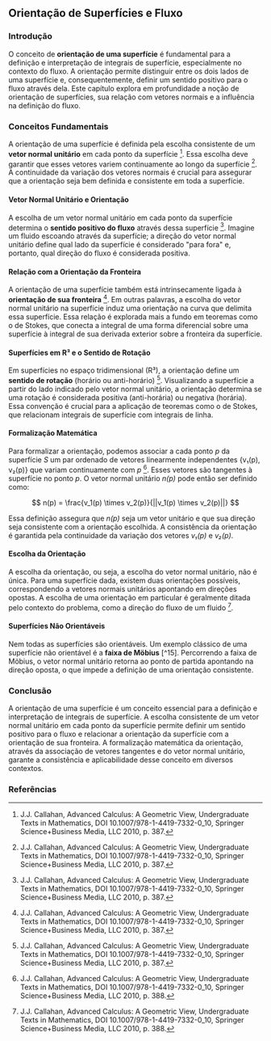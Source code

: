 ## Orientação de Superfícies e Fluxo

### Introdução
O conceito de **orientação de uma superfície** é fundamental para a definição e interpretação de integrais de superfície, especialmente no contexto do fluxo. A orientação permite distinguir entre os dois lados de uma superfície e, consequentemente, definir um sentido positivo para o fluxo através dela. Este capítulo explora em profundidade a noção de orientação de superfícies, sua relação com vetores normais e a influência na definição do fluxo.

### Conceitos Fundamentais
A orientação de uma superfície é definida pela escolha consistente de um **vetor normal unitário** em cada ponto da superfície [^1]. Essa escolha deve garantir que esses vetores variem continuamente ao longo da superfície [^1]. A continuidade da variação dos vetores normais é crucial para assegurar que a orientação seja bem definida e consistente em toda a superfície.

#### Vetor Normal Unitário e Orientação
A escolha de um vetor normal unitário em cada ponto da superfície determina o **sentido positivo do fluxo** através dessa superfície [^1]. Imagine um fluido escoando através da superfície; a direção do vetor normal unitário define qual lado da superfície é considerado "para fora" e, portanto, qual direção do fluxo é considerada positiva.

#### Relação com a Orientação da Fronteira
A orientação de uma superfície também está intrinsecamente ligada à **orientação de sua fronteira** [^1]. Em outras palavras, a escolha do vetor normal unitário na superfície induz uma orientação na curva que delimita essa superfície. Essa relação é explorada mais a fundo em teoremas como o de Stokes, que conecta a integral de uma forma diferencial sobre uma superfície à integral de sua derivada exterior sobre a fronteira da superfície.

#### Superfícies em R³ e o Sentido de Rotação
Em superfícies no espaço tridimensional (R³), a orientação define um **sentido de rotação** (horário ou anti-horário) [^1]. Visualizando a superfície a partir do lado indicado pelo vetor normal unitário, a orientação determina se uma rotação é considerada positiva (anti-horária) ou negativa (horária). Essa convenção é crucial para a aplicação de teoremas como o de Stokes, que relacionam integrais de superfície com integrais de linha.

#### Formalização Matemática
Para formalizar a orientação, podemos associar a cada ponto *p* da superfície *S* um par ordenado de vetores linearmente independentes {v₁(p), v₂(p)} que variam continuamente com *p* [^2]. Esses vetores são tangentes à superfície no ponto *p*. O vetor normal unitário *n(p)* pode então ser definido como:

$$
n(p) = \frac{v_1(p) \times v_2(p)}{||v_1(p) \times v_2(p)||}
$$

Essa definição assegura que *n(p)* seja um vetor unitário e que sua direção seja consistente com a orientação escolhida. A consistência da orientação é garantida pela continuidade da variação dos vetores *v₁(p)* e *v₂(p)*.

#### Escolha da Orientação
A escolha da orientação, ou seja, a escolha do vetor normal unitário, não é única. Para uma superfície dada, existem duas orientações possíveis, correspondendo a vetores normais unitários apontando em direções opostas. A escolha de uma orientação em particular é geralmente ditada pelo contexto do problema, como a direção do fluxo de um fluido [^2].

#### Superfícies Não Orientáveis
Nem todas as superfícies são orientáveis. Um exemplo clássico de uma superfície não orientável é a **faixa de Möbius** [^15]. Percorrendo a faixa de Möbius, o vetor normal unitário retorna ao ponto de partida apontando na direção oposta, o que impede a definição de uma orientação consistente.

### Conclusão
A orientação de uma superfície é um conceito essencial para a definição e interpretação de integrais de superfície. A escolha consistente de um vetor normal unitário em cada ponto da superfície permite definir um sentido positivo para o fluxo e relacionar a orientação da superfície com a orientação de sua fronteira. A formalização matemática da orientação, através da associação de vetores tangentes e do vetor normal unitário, garante a consistência e aplicabilidade desse conceito em diversos contextos.

### Referências
[^1]: J.J. Callahan, Advanced Calculus: A Geometric View, Undergraduate Texts in Mathematics, DOI 10.1007/978-1-4419-7332-0_10, Springer Science+Business Media, LLC 2010, p. 387.
[^2]: J.J. Callahan, Advanced Calculus: A Geometric View, Undergraduate Texts in Mathematics, DOI 10.1007/978-1-4419-7332-0_10, Springer Science+Business Media, LLC 2010, p. 388.

<!-- END -->
